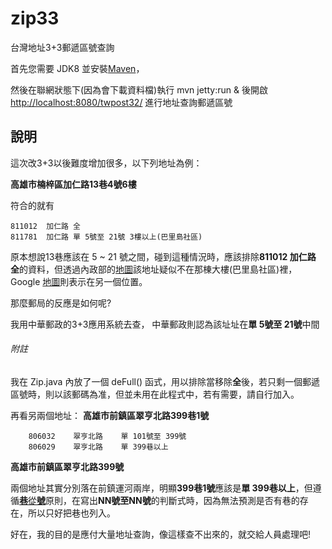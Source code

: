 # zip33
台灣地址3+3郵遞區號查詢

首先您需要 JDK8 並安裝[Maven](https://maven.apache.org/)，

然後在聯網狀態下(因為會下載資料檔)執行 mvn jetty:run & 後開啟 [http://localhost:8080/twpost32/](http://localhost:8080/twpost32/) 進行地址查詢郵遞區號

## 說明

這次改3+3以後難度增加很多，以下列地址為例：

**高雄市楠梓區加仁路13巷4號6樓**

符合的就有

```
811012	加仁路	全
811781	加仁路	單 5號至 21號 3樓以上(巴里島社區)
```
原本想說13巷應該在 5 ~ 21 號之間，碰到這種情況時，應該排除**811012	加仁路	全**的資料，但透過內政部的[地圖](https://maps.nlsc.gov.tw/T09/mapshow.action?lon=120.299821&lat=22.727879&zoom=18)該地址疑似不在那棟大樓(巴里島社區)裡，Google [地圖](https://www.google.com/maps/place/811%E9%AB%98%E9%9B%84%E5%B8%82%E6%A5%A0%E6%A2%93%E5%8D%80%E5%8A%A0%E4%BB%81%E8%B7%AF13%E5%B7%B74%E8%99%9F/%4022.7278297,120.2999016,101m/data=!3m1!1e3!4m8!1m2!2m1!1z6auY6ZuE5biC5qWg5qKT5Y2A5Yqg5LuB6LevMTPlt7c06Jmf!3m4!1s0x346e0fa0d8d127bf:0xb1851d649c98331f!8m2!3d22.727928!4d120.300149?hl=zh-TW)則表示在另一個位置。

那麼郵局的反應是如何呢?

我用中華郵政的3+3應用系統去查，
中華郵政則認為該址址在**單 5號至 21號**中間
###### 附註

  我在 Zip.java 內放了一個 deFull() 函式，用以排除當移除**全**後，若只剩一個郵遞區號時，則以該郵碼為准，但並未用在此程式中，若有需要，請自行加入。

再看另兩個地址：
**高雄市前鎮區翠亨北路399巷1號**

```
    806032    翠亨北路    單 101號至 399號
    806029    翠亨北路    單 399巷以上
```

**高雄市前鎮區翠亨北路399號**

兩個地址其實分別落在前鎮運河兩岸，明顯**399巷1號**應該是**單 399巷以上**，但遵循[**巷**從**號**](https://www.post.gov.tw/post/internet/Postal/sz_a_b_ta2.jsp)原則，在寫出**NN號至NN號**的判斷式時，因為無法預測是否有巷的存在，所以只好把巷也列入。

好在，我的目的是應付大量地址查詢，像這樣查不出來的，就交給人員處理吧!

